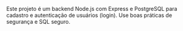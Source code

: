 <!-- Use this file to provide workspace-specific custom instructions to Copilot. For more details, visit https://code.visualstudio.com/docs/copilot/copilot-customization#_use-a-githubcopilotinstructionsmd-file -->

Este projeto é um backend Node.js com Express e PostgreSQL para cadastro e autenticação de usuários (login). Use boas práticas de segurança e SQL seguro.
